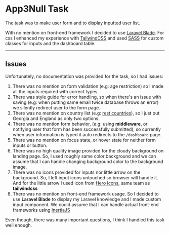 # App3Null Task

The task was to make user form and to display inputted user list.

With no mention on front-end framework I decided to use [Laravel Blade](https://laravel.com/docs/9.x/blade).
For css I enhanced my experience with [TailwindCSS](https://tailwindcss.com/) and used [SASS](https://sass-lang.com/) for custom classes for inputs and the dashboard table.

---

## Issues

Unfortunately, no documentation was provided for the task, so I had issues:

1. There was no mention on form validation (e.g: age restriction) so I made all the inputs required with correct types.
2. There was style guide for error handling, so when there's an issue with saving (e.g: when putting same email twice database throws an error) we silently redirect user to the form page.
3. There was no mention on country list (e.g: [rest countries](https://restcountries.com)), so I just put Georgia and England as only two options.
4. There was no mention form behavior, (e.g: using **middleware**, or notifying user that form has been successfully submitted), so currently when user information is typed it auto redirects to the `/dashboard` page.
5. There was no mention on focus state, or hover state for neither form inputs or button.
6. There was no high quality image provided for the cloudy background on landing page. So, I used roughly same color background and we can assume that I can handle changing background color to the background image.
7. There was no icons provided for inputs nor little arrow on the background. So, I left input icons untouched so browser will handle it. And for the little arrow I used icon from [Hero Icons](https://heroicons.com/), same team as **tailwindcss**
8. There was no mention on front-end framework usage. So I decided to use **Laravel Blade** to display my Laravel knowledge and I made custom input component. We could assume that I can handle actual front-end frameworks using [InertiaJS](https://inertiajs.com/)

Even though, there was many important questions, I think I handled this task well enough.
